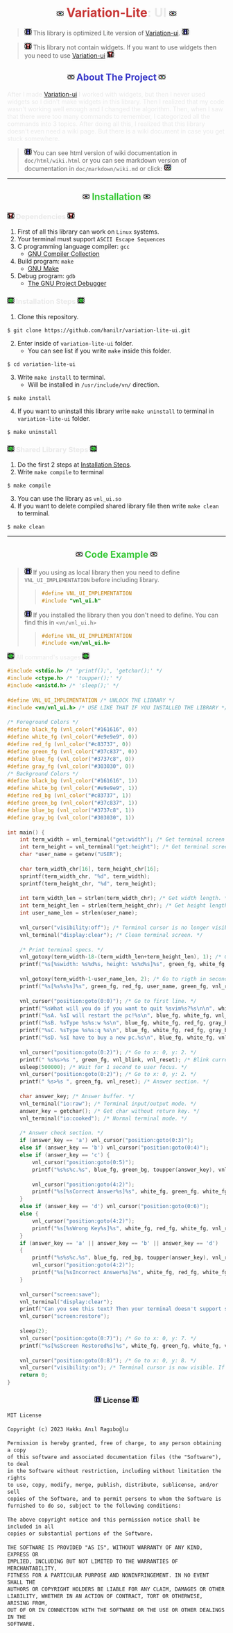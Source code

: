 <!-- ![vnl](img/vnl.png) -->
<!-- ![vnl_info](img/vnl_info.png) -->
<!-- ![vnl_warn](img/vnl_warn.png) -->
<!-- ![vnl_example](img/vnl_example.png) -->
<!-- ![vnl_wiki](img/vnl_wiki.png) -->

# <div align="center"> ![vnl](img/vnl.png) <span style="color:#c83737">Variation-Lite</span><span style="color:#e9e9e9">: UI</span> ![vnl](img/vnl.png)</div>

> ![vnl_info](img/vnl_info.png) <span style="color:#e9e9e9"></span> This library is optimized Lite version of [Variation-ui](https://github.com/hanilr/variation-ui).</span> ![vnl_info](img/vnl_info.png)

> ![vnl_warn](img/vnl_warn.png) This library not contain widgets. If you want to use widgets then you need to use [Variation-ui](https://github.com/hanilr/variation-ui) ![vnl_warn](img/vnl_warn.png)

## <div align="center"> ![vnl](img/vnl.png) <span style="color:#3737c8">About The Project</span> ![vnl](img/vnl.png) </div>

<span style="color:#e9e9e9">After I made [Variation-ui](https://github.com/hanilr/variation-ui) I worked with widgets, but then I never used widgets so I didn't make widgets in this library. Then I realized that my code wasn't working well enough and I changed the algorithm. Then, when I saw that there were too many commands to remember, I categorized all the commands into 3 topics. After doing all this, I realized that this library doesn't even need a wiki page. But there is a wiki document in case you get stuck somewhere.</span>

> ![vnl_info](img/vnl_info.png) You can see html version of wiki documentation in `doc/html/wiki.html` or you can see markdown version of documentation in `doc/markdown/wiki.md` or click: [![vnl_wiki](img/vnl_wiki.png)](doc/markdown/wiki.md)

---

## <div align="center"> ![vnl](img/vnl.png) <span style="color:#37c837">Installation</span> ![vnl](img/vnl.png) </div>

### ![vnl_warn](img/vnl_warn.png) <span style="color:#e9e9e9">Dependencies</span> ![vnl_warn](img/vnl_warn.png)
1. First of all this library can work on `Linux` systems.
2. Your terminal must support `ASCII Escape Sequences`
3. C programming language compiler: `gcc`
    * [GNU Compiler Collection](https://gcc.gnu.org/)
4. Build program: `make`
    * [GNU Make](https://www.gnu.org/software/make/)
5. Debug program: `gdb`
    * [The GNU Project Debugger](https://sourceware.org/gdb/)

### ![vnl_example](img/vnl_example.png) <span style="color:#e9e9e9">Installation Steps</span> ![vnl_example](img/vnl_example.png)
1. Clone this repository.
```
$ git clone https://github.com/hanilr/variation-lite-ui.git
```
2. Enter inside of `variation-lite-ui` folder.
    * You can see list if you write `make` inside this folder.
```
$ cd variation-lite-ui
```
3. Write `make install` to terminal.
    * Will be installed in `/usr/include/vn/` direction.
```
$ make install
```
4. If you want to uninstall this library write `make uninstall` to terminal in `variation-lite-ui` folder.
```
$ make uninstall
```

### ![vnl_example](img/vnl_example.png) <span style="color:#e9e9e9">Shared Library Steps</span> ![vnl_example](img/vnl_example.png)
1. Do the first 2 steps at [Installation Steps](#vnl_example-installation-stepsvnl_example).
2. Write `make compile` to terminal
```
$ make compile
```
3. You can use the library as `vnl_ui.so`
4. If you want to delete compiled shared library file then write `make clean` to terminal.
```
$ make clean
```

---

## <div align="center"> ![vnl](img/vnl.png) <span style="color:#37c837">Code Example</span> ![vnl](img/vnl.png) </div>

> ![vnl_info](img/vnl_info.png) If you using as local library then you need to define `VNL_UI_IMPLEMENTATION` before including library.
>> ```c
>> #define VNL_UI_IMPLEMENTATION
>> #include "vnl_ui.h"
>> ```
> ![vnl_info](img/vnl_info.png) If you installed the library then you don't need to define. You can find this in `<vn/vnl_ui.h>`
>> ```c
>> #define VNL_UI_IMPLEMENTATION
>> #include <vn/vnl_ui.h>
>> ```

![vnl_example](img/vnl_example.png) <span style="color:#e9e9e9">All command's usages</span> ![vnl_example](img/vnl_example.png)
```c
#include <stdio.h> /* 'printf();', 'getchar();' */
#include <ctype.h> /* 'toupper();' */
#include <unistd.h> /* 'sleep();' */

#define VNL_UI_IMPLEMENTATION /* UNLOCK THE LIBRARY */
#include <vn/vnl_ui.h> /* USE LIKE THAT IF YOU INSTALLED THE LIBRARY */

/* Foreground Colors */
#define black_fg (vnl_color("#161616", 0))
#define white_fg (vnl_color("#e9e9e9", 0))
#define red_fg (vnl_color("#c83737", 0))
#define green_fg (vnl_color("#37c837", 0))
#define blue_fg (vnl_color("#3737c8", 0))
#define gray_fg (vnl_color("#303030", 0))
/* Background Colors */
#define black_bg (vnl_color("#161616", 1))
#define white_bg (vnl_color("#e9e9e9", 1))
#define red_bg (vnl_color("#c83737", 1))
#define green_bg (vnl_color("#37c837", 1))
#define blue_bg (vnl_color("#3737c8", 1))
#define gray_bg (vnl_color("#303030", 1))

int main() {
    int term_width = vnl_terminal("get:width"); /* Get terminal screen width. */
    int term_height = vnl_terminal("get:height"); /* Get terminal screen height. */
    char *user_name = getenv("USER");
    
    char term_width_chr[16], term_height_chr[16];
    sprintf(term_width_chr, "%d", term_width);
    sprintf(term_height_chr, "%d", term_height);

    int term_width_len = strlen(term_width_chr); /* Get width length. */
    int term_height_len = strlen(term_height_chr); /* Get height length. */
    int user_name_len = strlen(user_name);

    vnl_cursor("visibility:off"); /* Terminal cursor is no longer visible. */
    vnl_terminal("display:clear"); /* Clean terminal screen. */

    /* Print terminal specs. */
    vnl_gotoxy(term_width-18-(term_width_len+term_height_len), 1); /* Go to rigth in firt line. */
    printf("%s[%swidth: %s%d%s, height: %s%d%s]%s", green_fg, white_fg, blue_fg, term_width, white_fg, blue_fg, term_height, green_fg, vnl_reset);
    
    vnl_gotoxy(term_width-1-user_name_len, 2); /* Go to rigth in second line. */
    printf("%s[%s%s%s]%s", green_fg, red_fg, user_name, green_fg, vnl_reset);

    vnl_cursor("position:goto(0:0)"); /* Go to first line. */
    printf("%sWhat will you do if you want to quit %svim%s?%s\n\n", white_fg, green_fg, white_fg, vnl_reset);
    printf("%sA. %sI will restart the pc!%s\n", blue_fg, white_fg, vnl_reset);
    printf("%sB. %sType %s%s:w %s\n", blue_fg, white_fg, red_fg, gray_bg, vnl_reset);
    printf("%sC. %sType %s%s:q %s\n", blue_fg, white_fg, red_fg, gray_bg, vnl_reset);
    printf("%sD. %sI have to buy a new pc.%s\n", blue_fg, white_fg, vnl_reset);

    vnl_cursor("position:goto(0:2)"); /* Go to x: 0, y: 2. */
    printf(" %s%s>%s ", green_fg, vnl_blink, vnl_reset); /* Blink current cursor position. */
    usleep(500000); /* Wait for 1 second to user focus. */
    vnl_cursor("position:goto(0:2)"); /* Go to x: 0, y: 2. */
    printf(" %s>%s ", green_fg, vnl_reset); /* Answer section. */

    char answer_key; /* Answer buffer. */
    vnl_terminal("io:raw"); /* Terminal input/output mode. */
    answer_key = getchar(); /* Get char without return key. */
    vnl_terminal("io:cooked"); /* Normal terminal mode. */

    /* Answer check section. */
    if (answer_key == 'a') vnl_cursor("position:goto(0:3)");
    else if (answer_key == 'b') vnl_cursor("position:goto(0:4)");
    else if (answer_key == 'c') {
        vnl_cursor("position:goto(0:5)");
        printf("%s%s%c.%s", blue_fg, green_bg, toupper(answer_key), vnl_reset);

        vnl_cursor("position:goto(4:2)");
        printf("%s[%sCorrect Answer%s]%s", white_fg, green_fg, white_fg, vnl_reset);
    }
    else if (answer_key == 'd') vnl_cursor("position:goto(0:6)");
    else {
        vnl_cursor("position:goto(4:2)");
        printf("%s[%sWrong Key%s]%s", white_fg, red_fg, white_fg, vnl_reset);
    }
    if (answer_key == 'a' || answer_key == 'b' || answer_key == 'd')
    {
        printf("%s%s%c.%s", blue_fg, red_bg, toupper(answer_key), vnl_reset);
        vnl_cursor("position:goto(4:2)");
        printf("%s[%sIncorrect Answer%s]%s", white_fg, red_fg, white_fg, vnl_reset);
    }

    vnl_cursor("screen:save");
    vnl_terminal("display:clear");
    printf("Can you see this text? Then your terminal doesn't support screen save/restore feature!");
    vnl_cursor("screen:restore");

    sleep(2);
    vnl_cursor("position:goto(0:7)"); /* Go to x: 0, y: 7. */
    printf("%s[%sScreen Restored%s]%s", white_fg, green_fg, white_fg, vnl_reset);

    vnl_cursor("position:goto(0:8)"); /* Go to x: 0, y: 8. */
    vnl_cursor("visibility:on"); /* Terminal cursor is now visible. If you change this setting then you need to do that when your program finish. If you don't then terminal cursor will be not visible until you close the terminal. */
    return 0;
}
```

### <div align="center"> ![vnl_info](img/vnl_info.png) License ![vnl_info](img/vnl_info.png) </div>
```
MIT License

Copyright (c) 2023 Hakkı Anıl Ragıboğlu

Permission is hereby granted, free of charge, to any person obtaining a copy
of this software and associated documentation files (the "Software"), to deal
in the Software without restriction, including without limitation the rights
to use, copy, modify, merge, publish, distribute, sublicense, and/or sell
copies of the Software, and to permit persons to whom the Software is
furnished to do so, subject to the following conditions:

The above copyright notice and this permission notice shall be included in all
copies or substantial portions of the Software.

THE SOFTWARE IS PROVIDED "AS IS", WITHOUT WARRANTY OF ANY KIND, EXPRESS OR
IMPLIED, INCLUDING BUT NOT LIMITED TO THE WARRANTIES OF MERCHANTABILITY,
FITNESS FOR A PARTICULAR PURPOSE AND NONINFRINGEMENT. IN NO EVENT SHALL THE
AUTHORS OR COPYRIGHT HOLDERS BE LIABLE FOR ANY CLAIM, DAMAGES OR OTHER
LIABILITY, WHETHER IN AN ACTION OF CONTRACT, TORT OR OTHERWISE, ARISING FROM,
OUT OF OR IN CONNECTION WITH THE SOFTWARE OR THE USE OR OTHER DEALINGS IN THE
SOFTWARE.
```
